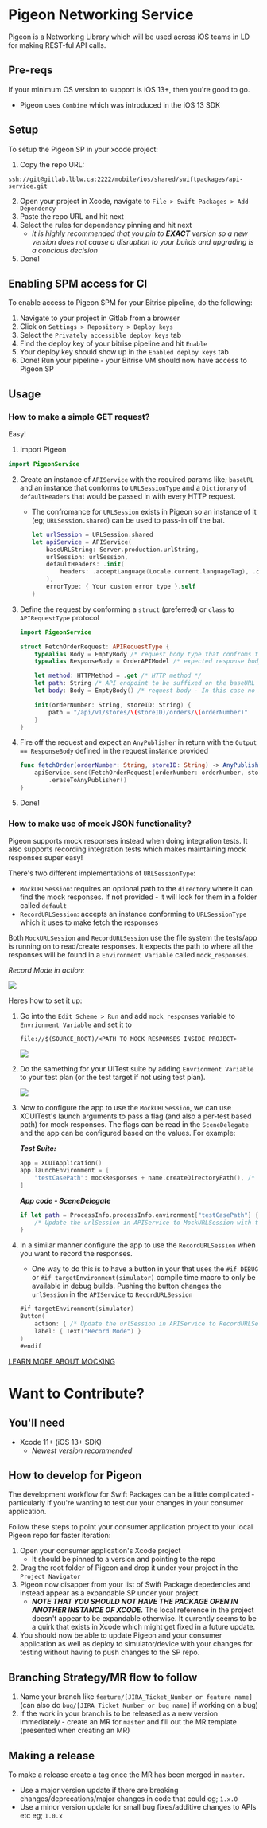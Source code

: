 # Pigeon Networking Service
Pigeon is a Networking Library which will be used across iOS teams in LD for making REST-ful API calls.

## Pre-reqs

If your minimum OS version to support is iOS 13+, then you're good to go.
- Pigeon uses `Combine` which was introduced in the iOS 13 SDK

## Setup

To setup the Pigeon SP in your xcode project:
1. Copy the repo URL:
```
ssh://git@gitlab.lblw.ca:2222/mobile/ios/shared/swiftpackages/api-service.git
```
2. Open your project in Xcode, navigate to `File > Swift Packages > Add Dependency`
2. Paste the repo URL and hit next 
2. Select the rules for dependency pinning and hit next
    - *It is highly recommended that you pin to ***EXACT*** version so a new version does not cause a disruption to your builds and upgrading is a concious decision*
2. Done!

## Enabling SPM access for CI

To enable access to Pigeon SPM for your Bitrise pipeline, do the following:
1. Navigate to your project in Gitlab from a browser
1. Click on `Settings > Repository > Deploy keys`
1. Select the `Privately accessible deploy keys` tab
1. Find the deploy key of your bitrise pipeline and hit `Enable`
1. Your deploy key should show up in the `Enabled deploy keys` tab
1. Done! Run your pipeline - your Bitrise VM should now have access to Pigeon SP

## Usage

### How to make a simple GET request?

Easy!

1. Import Pigeon

```swift
import PigeonService
```

2. Create an instance of `APIService` with the required params like; `baseURL` and an instance that conforms to `URLSessionType` and a `Dictionary` of `defaultHeaders` that would be passed in with every HTTP request.
    -  The confromance for `URLSession` exists in Pigeon so an instance of it (eg; `URLSession.shared`) can be used to pass-in off the bat.

        ```swift
        let urlSession = URLSession.shared
        let apiService = APIService(
            baseURLString: Server.production.urlString,
            urlSession: urlSession,
            defaultHeaders: .init(
                headers: .acceptLanguage(Locale.current.languageTag), .contentType(.json)
            ),
			errorType: { Your custom error type }.self
        )
        ```
2. Define the request by conforming a `struct` (preferred) or `class` to `APIRequestType` protocol

    ```swift
    import PigeonService

    struct FetchOrderRequest: APIRequestType {
        typealias Body = EmptyBody /* request body type that confroms to Encodeable */
        typealias ResponseBody = OrderAPIModel /* expected response body type that confroms to Decodable */ 

        let method: HTTPMethod = .get /* HTTP method */
        let path: String /* API endpoint to be suffixed on the baseURL */
        let body: Body = EmptyBody() /* request body - In this case no body is needed so using an instance of EmptyBody (a Pigeon type) */

        init(orderNumber: String, storeID: String) {
            path = "/api/v1/stores/\(storeID)/orders/\(orderNumber)"
        }
    }
    ```
3. Fire off the request and expect an `AnyPublisher` in return with the `Output == ResponseBody` defined in the request instance provided

    ```swift
    func fetchOrder(orderNumber: String, storeID: String) -> AnyPublisher<OrderAPIModel, Error> {
        apiService.send(FetchOrderRequest(orderNumber: orderNumber, storeID: storeID))
            .eraseToAnyPublisher()
    }
    ```

4. Done!

### How to make use of mock JSON functionality?

Pigeon supports mock responses instead when doing integration tests. It also supports recording integration tests which makes maintaining mock responses super easy!

There's two different implementations of `URLSessionType`:
- `MockURLSession`: requires an optional path to the `directory` where it can find the mock responses. If not provided - it will look for them in a folder called `default`
- `RecordURLSession`: accepts an instance conforming to `URLSessionType` which it uses to make fetch the responses

Both `MockURLSession` and `RecordURLSession` use the file system the tests/app is running on to read/create responses. It expects the path to where all the responses will be found in a `Environment Variable` called `mock_responses`.

*Record Mode in action:*

![](./README/record_mode.gif)

Heres how to set it up:

1. Go into the `Edit Scheme > Run` and add `mock_responses` variable to `Envrionment Variable` and set it to
    ```
    file://$(SOURCE_ROOT)/<PATH TO MOCK RESPONSES INSIDE PROJECT>
    ```
    ![](./README/mock_responses_debug_launch_arguments.png)

1. Do the samething for your UITest suite by adding `Envrionment Variable` to your test plan (or the test target if not using test plan).

    ![](./README/mock_responses_testplan_launch_arguments.png)

1. Now to configure the app to use the `MockURLSession`, we can use XCUITest's launch arguments to pass a flag (and also a per-test based path) for mock responses. The flags can be read in the `SceneDelegate` and the app can be configured based on the values. For example:

    ***Test Suite:***
    ```swift
    app = XCUIApplication()
    app.launchEnvironment = [
        "testCasePath": mockResponses + name.createDirectoryPath(), /* creating a per-test based path to mock responses and passing that into the */
    ]
    ```
    ***App code - SceneDelegate***
    ```swift
    if let path = ProcessInfo.processInfo.environment["testCasePath"] {
        /* Update the urlSession in APIService to MockURLSession with the directory set to testCasePath */
    }
    ```

1. In a similar manner configure the app to use the `RecordURLSession` when you want to record the responses.
    - One way to do this is to have a button in your that uses the `#if DEBUG` or `#if targetEnvironment(simulator)` compile time macro to only be available in debug builds. Pushing the button changes the `urlSession` in the `APIService` to `RecordURLSession`
    ```swift
    #if targetEnvironment(simulator)
    Button(
        action: { /* Update the urlSession in APIService to RecordURLSession */ },
        label: { Text("Record Mode") }
    )
    #endif
    ```

[LEARN MORE ABOUT MOCKING](./README/Mocking.md)

# Want to Contribute?

## You'll need

- Xcode 11+ (iOS 13+ SDK)
    - *Newest version recommended*

## How to develop for Pigeon

The development workflow for Swift Packages can be a little complicated - particularly if you're wanting to test our your changes in your consumer application.

Follow these steps to point your consumer application project to your local Pigeon repo for faster iteration:
1. Open your consumer application's Xcode project
    - It should be pinned to a version and pointing to the repo
1. Drag the root folder of Pigeon and drop it under your project in the `Project Navigator`
1. Pigeon now disapper from your list of Swift Package depedencies and instead appear as a expandable SP under your project
    - ***NOTE THAT YOU SHOULD NOT HAVE THE PACKAGE OPEN IN ANOTHER INSTANCE OF XCODE.*** The local reference in the project doesn't appear to be expandable otherwise. It currently seems to be a quirk that exists in Xcode which might get fixed in a future update.
1. You should now be able to update Pigeon and your consumer application as well as deploy to simulator/device with your changes for testing without having to push changes to the SP repo.

## Branching Strategy/MR flow to follow

1. Name your branch like `feature/[JIRA_Ticket_Number or feature name]` (can also do `bug/[JIRA_Ticket_Number or bug name]` if working on a bug)
1. If the work in your branch is to be released as a new version immediately - create an MR for `master` and fill out the MR template (presented when creating an MR)

## Making a release

To make a release create a tag once the MR has been merged in `master`.
- Use a major version update if there are breaking changes/deprecations/major changes in code that could eg; `1.x.0`
- Use a minor version update for small bug fixes/additive changes to APIs etc eg; `1.0.x`

